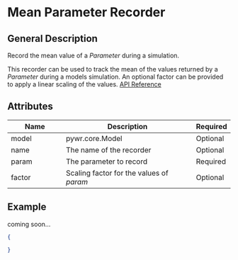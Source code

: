 # Mean Parameter Recorder

## General Description

Record the mean value of a _Parameter_ during a simulation.

This recorder can be used to track the mean of the values returned by a _Parameter_ during a models simulation. An optional factor can be provided to apply a linear scaling of the values. [API Reference](https://pywr.github.io/pywr-docs/master/api/generated/pywr.recorders.MeanParameterRecorder.html)

## Attributes

<table><thead><tr><th width="155">Name</th><th width="395">Description</th><th>Required</th></tr></thead><tbody><tr><td>model</td><td>pywr.core.Model</td><td>Optional</td></tr><tr><td>name</td><td>The name of the recorder</td><td>Optional</td></tr><tr><td>param</td><td>The parameter to record</td><td>Required</td></tr><tr><td>factor</td><td>Scaling factor for the values of <em>param</em></td><td>Optional</td></tr></tbody></table>

## Example

coming soon...

```json
{

}
```
